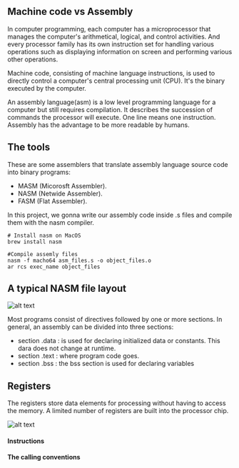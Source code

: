 ## Machine code vs Assembly

In computer programming, each computer has a microprocessor that manages the computer's arithmetical, logical, and control activities. And every processor family has its own instruction set for handling various operations such as displaying information on screen and performing various other operations.

Machine code, consisting of machine language instructions, is used to directly control a computer's central processing unit (CPU). It's the binary executed by the computer.

An assembly language(asm) is a low level programming language for a computer but still requires compilation. It describes the succession of commands the processor will execute. One line means one instruction.
Assembly has the advantage to be more readable by humans.

## The tools

These are some assemblers that translate assembly language source code into binary programs:
- MASM (Micorosft Assembler).
- NASM (Netwide Assembler).
- FASM (Flat Assembler).

In this project, we gonna write our assembly code inside .s files and compile them with the nasm compiler.
```
# Install nasm on MacOS 
brew install nasm

#Compile assemly files
nasm -f macho64 asm_files.s -o object_files.o
ar rcs exec_name object_files
```

## A typical NASM file layout

![alt text](https://mdimg.wxwenku.com/getimg/356ed03bdc643f9448b3f6485edc229ba422382be5dc35225d189c9043ca660f40f6f899b01c9555ae15ee9292ca4f48.jpg)
   
   Most programs consist of directives followed by one or more sections. In general, an assembly can be divided into three sections: 
   - section .data   : is used for declaring initialized data or constants. This dara does not change at runtime.
   - section .text   : where program code goes.
   - section .bss    : the bss section is used for declaring variables
   
## Registers
The registers store data elements for processing without having to access the memory. A limited number of registers are built into the processor chip.

![alt text](https://blog.oursin.eu/images/asm_registers.png)
#### Instructions
#### The calling conventions
